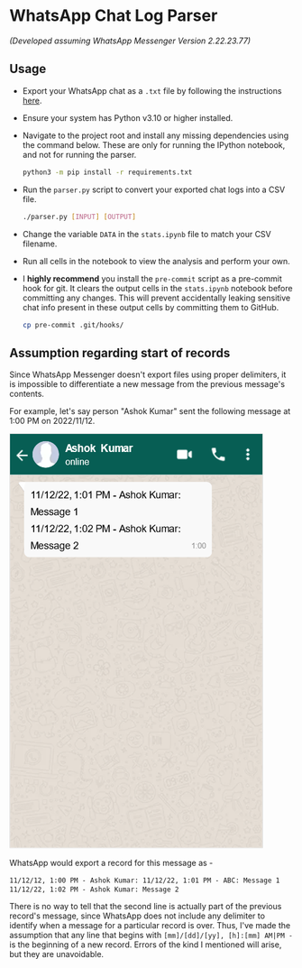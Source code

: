# WhatsApp Chat Log Parser

_(Developed assuming WhatsApp Messenger Version 2.22.23.77)_

## Usage

- Export your WhatsApp chat as a `.txt` file by following the instructions
  [here](https://faq.whatsapp.com/1180414079177245/?helpref=uf_share).
- Ensure your system has Python v3.10 or higher installed.
- Navigate to the project root and install any missing dependencies using the command below. These are only for running
the IPython notebook, and not for running the parser.

    ```bash
    python3 -m pip install -r requirements.txt
    ```

- Run the `parser.py` script to convert your exported chat logs into a CSV file.

    ```bash
    ./parser.py [INPUT] [OUTPUT]
    ```

- Change the variable `DATA` in the `stats.ipynb` file to match your CSV filename.
- Run all cells in the notebook to view the analysis and perform your own.
- I **highly recommend** you install the `pre-commit` script as a pre-commit hook for git. It clears the output cells in
the `stats.ipynb` notebook before committing any changes. This will prevent accidentally leaking sensitive chat info
present in these output cells by committing them to GitHub.

    ```bash
    cp pre-commit .git/hooks/
    ```

## Assumption regarding start of records

Since WhatsApp Messenger doesn't export files using proper delimiters, it is impossible to differentiate a new message
from the previous message's contents.

For example, let's say person "Ashok Kumar" sent the following message at 1:00 PM on 2022/11/12.

![WhatsApp chat demonstrating ambiguity in parsing logs](/assets/whatsapp_chat.png)

WhatsApp would export a record for this message as -

```
11/12/12, 1:00 PM - Ashok Kumar: 11/12/22, 1:01 PM - ABC: Message 1
11/12/22, 1:02 PM - Ashok Kumar: Message 2
```

There is no way to tell that the second line is actually part of the previous record's message, since WhatsApp does not
include any delimiter to identify when a message for a particular record is over. Thus, I've made the assumption that
any line that begins with `[mm]/[dd]/[yy], [h]:[mm] AM|PM - ` is the beginning of a new record. Errors of the kind I
mentioned will arise, but they are unavoidable.